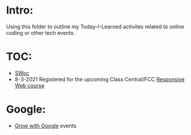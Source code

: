 # Intro:
Using this folder to outline my Today-I-Learned activites related to online coding or other tech events. 

# TOC:
* [SWoc](https://github.com/EO4wellness/T-I-L/blob/main/Events/SWoC.md) 
* 8-3-2021 Registered for the upcoming Class Central/FCC [Responsive Web course](https://www.classcentral.com/@EO4Wellness)

# Google: 
* [Grow with Google](https://github.com/EO4wellness/T-I-L/tree/main/Events/Google) events
